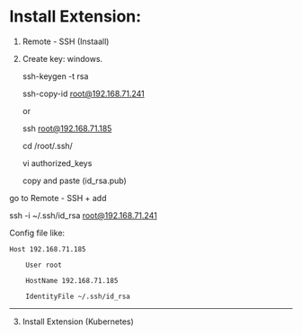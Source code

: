 # Install Extension:

1. Remote - SSH (Instaall)

2. Create key:  windows. 

	ssh-keygen -t rsa
	
	ssh-copy-id root@192.168.71.241
	
	or 
	
	ssh root@192.168.71.185
	
	cd /root/.ssh/
	
	vi authorized_keys
	
	copy and paste (id_rsa.pub)
	
go to Remote - SSH	 +  add 

ssh -i ~/.ssh/id_rsa root@192.168.71.241


Config file  like: 

	Host 192.168.71.185
	
		User root
		
		HostName 192.168.71.185
		
		IdentityFile ~/.ssh/id_rsa
		

--------------
	
	
3. Install Extension (Kubernetes)
